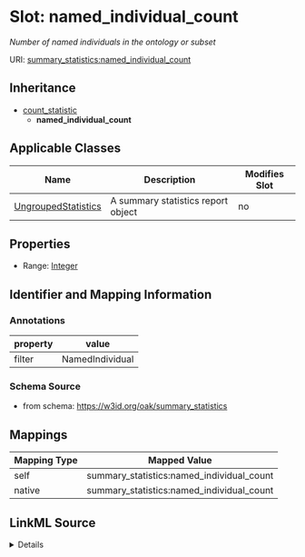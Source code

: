 

# Slot: named_individual_count


_Number of named individuals in the ontology or subset_





URI: [summary_statistics:named_individual_count](https://w3id.org/oaklib/summary_statistics.named_individual_count)




## Inheritance

* [count_statistic](count_statistic.md)
    * **named_individual_count**






## Applicable Classes

| Name | Description | Modifies Slot |
| --- | --- | --- |
| [UngroupedStatistics](UngroupedStatistics.md) | A summary statistics report object |  no  |







## Properties

* Range: [Integer](Integer.md)





## Identifier and Mapping Information





### Annotations

| property | value |
| --- | --- |
| filter | NamedIndividual |



### Schema Source


* from schema: https://w3id.org/oak/summary_statistics




## Mappings

| Mapping Type | Mapped Value |
| ---  | ---  |
| self | summary_statistics:named_individual_count |
| native | summary_statistics:named_individual_count |




## LinkML Source

<details>
```yaml
name: named_individual_count
annotations:
  filter:
    tag: filter
    value: NamedIndividual
description: Number of named individuals in the ontology or subset
from_schema: https://w3id.org/oak/summary_statistics
rank: 1000
is_a: count_statistic
alias: named_individual_count
owner: UngroupedStatistics
domain_of:
- UngroupedStatistics
slot_group: individual_statistic_group
range: integer

```
</details>